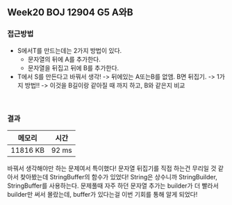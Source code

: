 ## Week20 BOJ 12904 G5 A와B

### 접근방법

- S에서T를 만드는데는 2가지 방법이 있다.
    - 문자열의 뒤에 A를 추가한다.
    - 문자열을 뒤집고 뒤에 B를 추가한다.
- T에서 S를 만든다고 바꿔서 생각!
    -> 뒤에있는 A또는B를 없앰. B면 뒤집기. -> 1가지 방법!!
    -> 이것을 B길이랑 같아질 때 까지 하고, B와 같은지 비교


<br>

### 결과

|메모리|시간|
|:---:|:---:|
|11816 KB|92 ms|

바꿔서 생각해야만 하는 문제여서 특이했다!
문자열 뒤집기를 직접 하는건 무리일 것 같아서 찾아봤는데 StringBuffer의 함수가 있었다! String은 상수니까 StringBuilder, StringBuffer를 사용하는다. 문제풀때 자주 하던 문자열 추가는 builder가 더 빨라서 builder만 써서 몰랐는데, buffer가 있다는걸 이번 기회를 통해 알게 되었다!